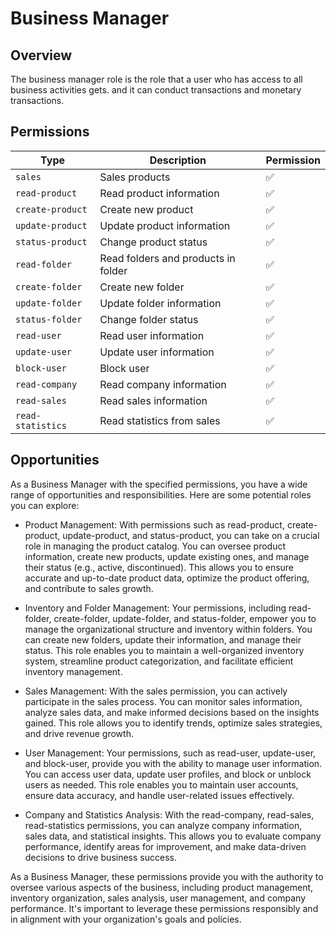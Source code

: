 # Business Manager

## Overview

The business manager role is the role that a user who has access to all business activities gets. and it can conduct transactions and monetary transactions.

## Permissions

| Type               | Description                         | Permission |
|--------------------|-------------------------------------|------------|
| `sales`            | Sales products                      | ✅          |
| `read-product`     | Read product information            | ✅          |
| `create-product`   | Create new product                  | ✅          |
| `update-product`   | Update product information          | ✅          |
| `status-product`   | Change product status               | ✅          |
| `read-folder`      | Read folders and products in folder | ✅          |
| `create-folder`    | Create new folder                   | ✅          |
| `update-folder`    | Update folder information           | ✅          |
| `status-folder`    | Change folder status                | ✅          |
| `read-user`        | Read user information               | ✅          |
| `update-user`      | Update user information             | ✅          |
| `block-user`       | Block user                          | ✅          |
| `read-company`     | Read company information            | ✅          |
| `read-sales`       | Read sales information              | ✅          |
| `read-statistics`  | Read statistics from sales          | ✅          |


## Opportunities


As a Business Manager with the specified permissions, you have a wide range of opportunities and responsibilities. Here are some potential roles you can explore:

- Product Management: With permissions such as read-product, create-product, update-product, and status-product, you can take on a crucial role in managing the product catalog. You can oversee product information, create new products, update existing ones, and manage their status (e.g., active, discontinued). This allows you to ensure accurate and up-to-date product data, optimize the product offering, and contribute to sales growth.

- Inventory and Folder Management: Your permissions, including read-folder, create-folder, update-folder, and status-folder, empower you to manage the organizational structure and inventory within folders. You can create new folders, update their information, and manage their status. This role enables you to maintain a well-organized inventory system, streamline product categorization, and facilitate efficient inventory management.

- Sales Management: With the sales permission, you can actively participate in the sales process. You can monitor sales information, analyze sales data, and make informed decisions based on the insights gained. This role allows you to identify trends, optimize sales strategies, and drive revenue growth.

- User Management: Your permissions, such as read-user, update-user, and block-user, provide you with the ability to manage user information. You can access user data, update user profiles, and block or unblock users as needed. This role enables you to maintain user accounts, ensure data accuracy, and handle user-related issues effectively.

- Company and Statistics Analysis: With the read-company, read-sales, read-statistics permissions, you can analyze company information, sales data, and statistical insights. This allows you to evaluate company performance, identify areas for improvement, and make data-driven decisions to drive business success.

As a Business Manager, these permissions provide you with the authority to oversee various aspects of the business, including product management, inventory organization, sales analysis, user management, and company performance. It's important to leverage these permissions responsibly and in alignment with your organization's goals and policies.